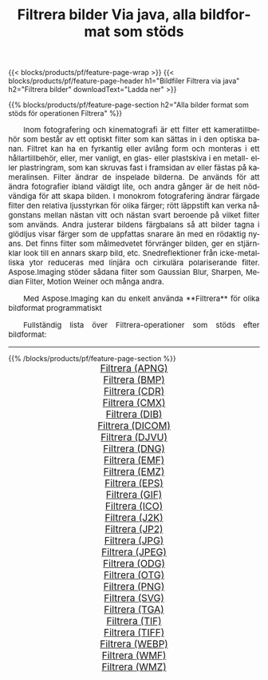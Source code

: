 ﻿---
title: Filtrera bilder Via java, alla bildformat som stöds 
weight: 3920
url: /sv/java/filter/ 
lang: sv
langdirlevel: 2
locales: zh-hans,ja,it,ru,de,es,fr,nl,id,lt,pl,pt,vi,tr,ko,zh-hant,ar,hi,th,sv,cs,uk,he
description: Med Aspose.Imaging kan du enkelt Filtrera bilder via java
---

{{< blocks/products/pf/feature-page-wrap >}}
{{< blocks/products/pf/feature-page-header h1="Bildfiler Filtrera via java" h2="Filtrera bilder" downloadText="Ladda ner" >}}


{{% blocks/products/pf/feature-page-section  h2="Alla bilder format som stöds för operationen Filtrera" %}}
<p align="justify" style="text-indent:2em;font-size:15px;">
Inom fotografering och kinematografi är ett filter ett kameratillbehör som består av ett optiskt filter som kan sättas in i den optiska banan. Filtret kan ha en fyrkantig eller avlång form och monteras i ett hållartillbehör, eller, mer vanligt, en glas- eller plastskiva i en metall- eller plastringram, som kan skruvas fast i framsidan av eller fästas på kameralinsen. Filter ändrar de inspelade bilderna. De används för att ändra fotografier ibland väldigt lite, och andra gånger är de helt nödvändiga för att skapa bilden. I monokrom fotografering ändrar färgade filter den relativa ljusstyrkan för olika färger; rött läppstift kan verka någonstans mellan nästan vitt och nästan svart beroende på vilket filter som används. Andra justerar bildens färgbalans så att bilder tagna i glödljus visar färger som de uppfattas snarare än med en rödaktig nyans. Det finns filter som målmedvetet förvränger bilden, ger en stjärnklar look till en annars skarp bild, etc. Snedreflektioner från icke-metalliska ytor reduceras med linjära och cirkulära polariserande filter. Aspose.Imaging stöder sådana filter som Gaussian Blur, Sharpen, Median Filter, Motion Weiner och många andra.
</p>
<p align="justify" style="text-indent:2em;font-size:15px;">
Med Aspose.Imaging kan du enkelt använda **Filtrera** för olika bildformat programmatiskt
</p>
<p align="justify" style="text-indent:2em;font-size:15px;">
Fullständig lista över Filtrera-operationer som stöds efter bildformat:
</p>
<hr/>
{{% /blocks/products/pf/feature-page-section %}}
<div class="container-fluid productfamilypage bg-gray">
    <div class="convertypes bg-gray agp-content section">
        <div class="container">
		<div class="row other-converters" style="gap: 10px;font-size: 19px;text-align:center;">
		    <div class='col-md-2 other-converter remove-lp remove-rp'><a href="/imaging/sv/java/filter/apng/" style="padding:15px;">Filtrera (APNG)</a></div><div class='col-md-2 other-converter remove-lp remove-rp'><a href="/imaging/sv/java/filter/bmp/" style="padding:15px;">Filtrera (BMP)</a></div><div class='col-md-2 other-converter remove-lp remove-rp'><a href="/imaging/sv/java/filter/cdr/" style="padding:15px;">Filtrera (CDR)</a></div><div class='col-md-2 other-converter remove-lp remove-rp'><a href="/imaging/sv/java/filter/cmx/" style="padding:15px;">Filtrera (CMX)</a></div><div class='col-md-2 other-converter remove-lp remove-rp'><a href="/imaging/sv/java/filter/dib/" style="padding:15px;">Filtrera (DIB)</a></div><div class='col-md-2 other-converter remove-lp remove-rp'><a href="/imaging/sv/java/filter/dicom/" style="padding:15px;">Filtrera (DICOM)</a></div><div class='col-md-2 other-converter remove-lp remove-rp'><a href="/imaging/sv/java/filter/djvu/" style="padding:15px;">Filtrera (DJVU)</a></div><div class='col-md-2 other-converter remove-lp remove-rp'><a href="/imaging/sv/java/filter/dng/" style="padding:15px;">Filtrera (DNG)</a></div><div class='col-md-2 other-converter remove-lp remove-rp'><a href="/imaging/sv/java/filter/emf/" style="padding:15px;">Filtrera (EMF)</a></div><div class='col-md-2 other-converter remove-lp remove-rp'><a href="/imaging/sv/java/filter/emz/" style="padding:15px;">Filtrera (EMZ)</a></div><div class='col-md-2 other-converter remove-lp remove-rp'><a href="/imaging/sv/java/filter/eps/" style="padding:15px;">Filtrera (EPS)</a></div><div class='col-md-2 other-converter remove-lp remove-rp'><a href="/imaging/sv/java/filter/gif/" style="padding:15px;">Filtrera (GIF)</a></div><div class='col-md-2 other-converter remove-lp remove-rp'><a href="/imaging/sv/java/filter/ico/" style="padding:15px;">Filtrera (ICO)</a></div><div class='col-md-2 other-converter remove-lp remove-rp'><a href="/imaging/sv/java/filter/j2k/" style="padding:15px;">Filtrera (J2K)</a></div><div class='col-md-2 other-converter remove-lp remove-rp'><a href="/imaging/sv/java/filter/jp2/" style="padding:15px;">Filtrera (JP2)</a></div><div class='col-md-2 other-converter remove-lp remove-rp'><a href="/imaging/sv/java/filter/jpg/" style="padding:15px;">Filtrera (JPG)</a></div><div class='col-md-2 other-converter remove-lp remove-rp'><a href="/imaging/sv/java/filter/jpeg/" style="padding:15px;">Filtrera (JPEG)</a></div><div class='col-md-2 other-converter remove-lp remove-rp'><a href="/imaging/sv/java/filter/odg/" style="padding:15px;">Filtrera (ODG)</a></div><div class='col-md-2 other-converter remove-lp remove-rp'><a href="/imaging/sv/java/filter/otg/" style="padding:15px;">Filtrera (OTG)</a></div><div class='col-md-2 other-converter remove-lp remove-rp'><a href="/imaging/sv/java/filter/png/" style="padding:15px;">Filtrera (PNG)</a></div><div class='col-md-2 other-converter remove-lp remove-rp'><a href="/imaging/sv/java/filter/svg/" style="padding:15px;">Filtrera (SVG)</a></div><div class='col-md-2 other-converter remove-lp remove-rp'><a href="/imaging/sv/java/filter/tga/" style="padding:15px;">Filtrera (TGA)</a></div><div class='col-md-2 other-converter remove-lp remove-rp'><a href="/imaging/sv/java/filter/tif/" style="padding:15px;">Filtrera (TIF)</a></div><div class='col-md-2 other-converter remove-lp remove-rp'><a href="/imaging/sv/java/filter/tiff/" style="padding:15px;">Filtrera (TIFF)</a></div><div class='col-md-2 other-converter remove-lp remove-rp'><a href="/imaging/sv/java/filter/webp/" style="padding:15px;">Filtrera (WEBP)</a></div><div class='col-md-2 other-converter remove-lp remove-rp'><a href="/imaging/sv/java/filter/wmf/" style="padding:15px;">Filtrera (WMF)</a></div><div class='col-md-2 other-converter remove-lp remove-rp'><a href="/imaging/sv/java/filter/wmz/" style="padding:15px;">Filtrera (WMZ)</a></div>
                </div>
        </div>
    </div>
</div>
<br/>
